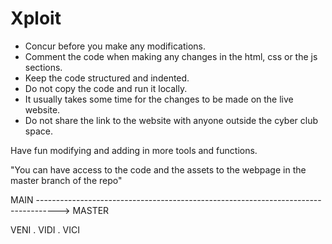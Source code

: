 # Xploit

* Concur before you make any modifications.
* Comment the code when making any changes in the html, css or the js sections.
* Keep the code structured and indented.
* Do not copy the code and run it locally.
* It usually takes some time for the changes to be made on the live website.
* Do not share the link to the website with anyone outside the cyber club space.

Have fun modifying and adding in more tools and functions.

"You can have access to the code and the assets to the webpage in the master branch of the repo"

MAIN -----------------------------------------------------------------------------------> MASTER

VENI . VIDI . VICI
